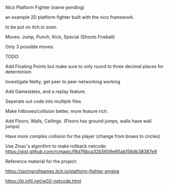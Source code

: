 Nico Platform Fighter (name pending)

an example 2D platform fighter built with the nico framework.

to be put on itch.io soon.

Moves: Jump, Punch, Kick, Special (Shoots Fireball)

Only 3 possible moves.

TODO:

Add Floating Points but make sure to only round to three decimal places for determinism

Investigate Netty, get peer to peer networking working

Add Gamestates, and a replay feature.

Seperate out code into multiple files

Make hitboxes/collision better, more feature rich.

Add Floors, Walls, Ceilings. (Floors has ground jumps, walls have wall jumps)

Have more complex collision for the player (change from boxes to circles)

Use Zinac's algorithm to make rollback netcode: https://gist.github.com/rcmagic/f8d76bca32b5609e85ab156db38387e9

Reference material for the project:

https://springrollgames.itch.io/platform-fighter-engine

https://ki.infil.net/w02-netcode.html